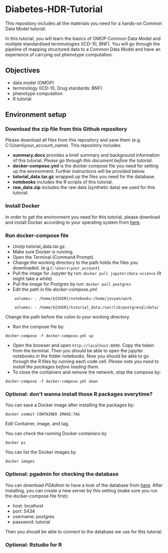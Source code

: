 # Diabetes-HDR-Tutorial
This repository includes all the materials you need for a hands-on Common Data Model tutorial. 

In this tutorial, you will learn the basics of OMOP Common Data Model and multiple standardised terminologies (ICD-10, BNF). You will go through the pipeline of mapping structured data to a Common Data Model and have an experience of carrying out phenotype computation.

## Objectives
- data model (OMOP)
- terminology (ICD-10, Drug standards: BNF)
- phenotype computation
- R tutorial

## Environment setup
### Download the zip file from this Github repository
Please download all files from this repository and save them (e.g. C:\Users\your_account_name).
This repository includes
- **summary.docx** provides a brief summary and background information of this tutorial. *Please go through this document before the tutorial.*
- **docker-compose.yml** is the docker compose file you need for setting up the environment. Further instructions will be provided below.
- **tutorial_data.tar.gz** wrapped up the files you need for the database.
- **notebooks** includes the R scripts of this tutorial.
- **raw_data.zip** includes the raw data (synthetic data) we used for this tutorial.

### Install Docker
In order to get the environment you need for this tutorial, please download and install Docker according to your operating system from [here](https://docs.docker.com/get-docker/).

### Run docker-compose file
- Unzip tutorial_data.tar.gz.
- Make sure Docker is running.
- Open the Terminal (Command Prompt).
- Change the working directory to the path holds the files you downloaded. (e.g.`C:\Users\your_account`)
- Pull the image for Jupyter by run: `docker pull jupyter/data-science` (It might take a while)
- Pull the image for Postgres by run: `docker pull postgres`
- Edit the path in file *docker-compose.yml*

`    volumes:
     - /home/${USER}/notebooks:/home/jovyan/work`

`    volumes:
     - /home/${USER}/tutorial_data:/var/lib/postgresql/data/`

Change the path before the colon to your working directory.
- Run the compose file by:

`docker-compose -f docker-compose.yml up`
- Open the browser and open `http://localhost:8899`. Copy the token from the terminal. Then you should be able to open the jupyter notebooks in the folder *notebooks*.
Now you should be able to go through the R files by running each code cell. *Please note you need to install the packages before loading them.*
- To close the containers and remove the network, stop the compose by:

`docker-compose -f docker-compose.yml down`

### Optional: don't wanna install those R packages everytime?
You can save a Docker image after installing the packages by:

`docker commit CONTAINER IMAGE:TAG`

Edit Container, image, and tag.

You can check the running Docker containers by

`docker ps`

You can list the Docker images by

`docker images`

### Optional: pgadmin for checking the database
You can download *PGAdmin* to have a look of the database from [here](https://www.pgadmin.org/download/). After installing, you can create a new server by this setting (make sure you run the docker-compose file first):
- host: localhost
- port: 5434
- username: postgres
- password: tutorial

Then you should be able to connect to the database we use for this tutorial.

### Optional: Rstudio for R
